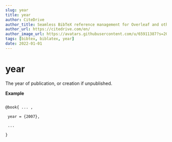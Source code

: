 ```yaml
---
slug: year
title: year
author: CiteDrive
author_title: Seamless BibTeX reference management for Overleaf and other modern LaTeX editors.
author_url: https://citedrive.com/en/
author_image_url: https://avatars.githubusercontent.com/u/65911387?s=200&v=4
tags: [bibtex, biblatex, year]
date: 2022-01-01
---
```


# year

The year of publication, or creation if unpublished.

**Example**

```tex

@book{ ... ,

 year = {2007},

 ...

}
```
